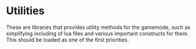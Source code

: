 # Utilities

These are libraries that provides utility methods for the gamemode, such as simplifying including of lua files and various important constructs for them. This should be loaded as one of the first priorities.